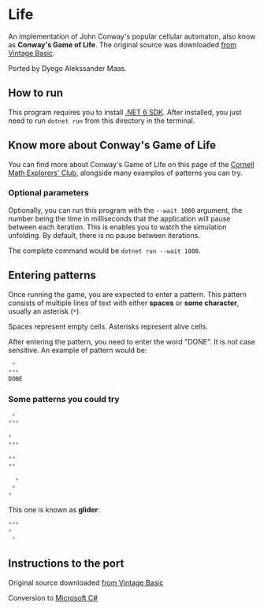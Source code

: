 # Life

An implementation of John Conway's popular cellular automaton, also know as **Conway's Game of Life**. The original source was downloaded [from Vintage Basic](http://www.vintage-basic.net/games.html).

Ported by Dyego Alekssander Maas.

## How to run

This program requires you to install [.NET 6 SDK](https://dotnet.microsoft.com/en-us/download/dotnet/6.0). After installed, you just need to run `dotnet run` from this directory in the terminal.

## Know more about Conway's Game of Life

You can find more about Conway's Game of Life on this page of the [Cornell Math Explorers' Club](http://pi.math.cornell.edu/~lipa/mec/lesson6.html), alongside many examples of patterns you can try.

### Optional parameters

Optionally, you can run this program with the `--wait 1000` argument, the number being the time in milliseconds
that the application will pause between each iteration. This is enables you to watch the simulation unfolding. By default, there is no pause between iterations.

The complete command would be `dotnet run --wait 1000`.

## Entering patterns

Once running the game, you are expected to enter a pattern. This pattern consists of multiple lines of text with either **spaces** or **some character**, usually an asterisk (`*`).

Spaces represent empty cells. Asterisks represent alive cells.

After entering the pattern, you need to enter the word "DONE". It is not case sensitive. An example of pattern would be:

```py
 *
***
DONE
```

### Some patterns you could try

```py
 *
***
```

```py
*
***
```

```py
**
**
```

```py
  *
 *
*
```

This one is known as **glider**:

```py
***
*
 *
```

## Instructions to the port

Original source downloaded [from Vintage Basic](http://www.vintage-basic.net/games.html)

Conversion to [Microsoft C#](https://docs.microsoft.com/en-us/dotnet/csharp/)
